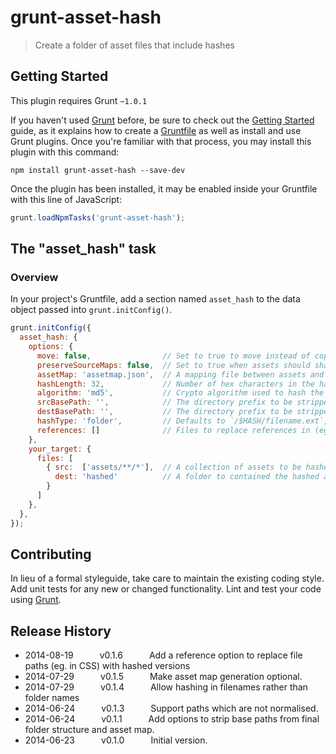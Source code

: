 # grunt-asset-hash

> Create a folder of asset files that include hashes

## Getting Started
This plugin requires Grunt `~1.0.1`

If you haven't used [Grunt](http://gruntjs.com/) before, be sure to check out the [Getting Started](http://gruntjs.com/getting-started) guide, as it explains how to create a [Gruntfile](http://gruntjs.com/sample-gruntfile) as well as install and use Grunt plugins. Once you're familiar with that process, you may install this plugin with this command:

```shell
npm install grunt-asset-hash --save-dev
```

Once the plugin has been installed, it may be enabled inside your Gruntfile with this line of JavaScript:

```js
grunt.loadNpmTasks('grunt-asset-hash');
```

## The "asset_hash" task

### Overview
In your project's Gruntfile, add a section named `asset_hash` to the data object passed into `grunt.initConfig()`.

```js
grunt.initConfig({
  asset_hash: {
    options: {
      move: false,                // Set to true to move instead of copy the source files
      preserveSourceMaps: false,  // Set to true when assets should share the same location as their source map.
      assetMap: 'assetmap.json',  // A mapping file between assets and their hashed locations. Set to `false` to skip generating.
      hashLength: 32,             // Number of hex characters in the hash folder. (0 means no hashing is done).
      algorithm: 'md5',           // Crypto algorithm used to hash the contents.
      srcBasePath: '',            // The directory prefix to be stripped from the asset map src paths.
      destBasePath: '',           // The directory prefix to be stripped from the asset map dest paths.
      hashType: 'folder',         // Defaults to `/$HASH/filename.ext`, but `'file'` will output `filename.$HASH.ext`.
      references: []              // Files to replace references in (eg. a CSS file where `image.png` should become `image.$HASH.png`)
    },
    your_target: {
      files: [
        { src:  ['assets/**/*'],  // A collection of assets to be hashed.
          dest: 'hashed'          // A folder to contained the hashed assets. Cannot be a file.
        }
      ]
    },
  },
});
```

## Contributing
In lieu of a formal styleguide, take care to maintain the existing coding style. Add unit tests for any new or changed functionality. Lint and test your code using [Grunt](http://gruntjs.com/).

## Release History
 * 2014-08-19   v0.1.6   Add a reference option to replace file paths (eg. in CSS) with hashed versions
 * 2014-07-29   v0.1.5   Make asset map generation optional.
 * 2014-07-29   v0.1.4   Allow hashing in filenames rather than folder names
 * 2014-06-24   v0.1.3   Support paths which are not normalised.
 * 2014-06-24   v0.1.1   Add options to strip base paths from final folder structure and asset map.
 * 2014-06-23   v0.1.0   Initial version.

